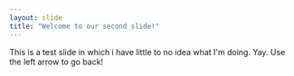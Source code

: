 ```yaml
---
layout: slide
title: "Welcome to our second slide!"
---
```

This is a test slide in which i have little to no idea what I'm doing. Yay.
Use the left arrow to go back!
